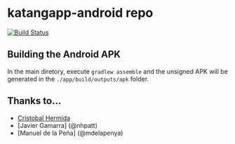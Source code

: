 # katangapp-android repo

[![Build Status](https://travis-ci.org/craftsmanship-toledo/katangapp-android.svg)](https://travis-ci.org/craftsmanship-toledo/katangapp-android)

## Building the Android APK

In the main diretory, execute `gradlew assemble` and the unsigned APK will be generated in the `./app/build/outputs/apk` folder.

## Thanks to...

* [Cristobal Hermida](@chremidap)
* [Javier Gamarra] (@nhpatt)
* [Manuel de la Peña] (@mdelapenya)
